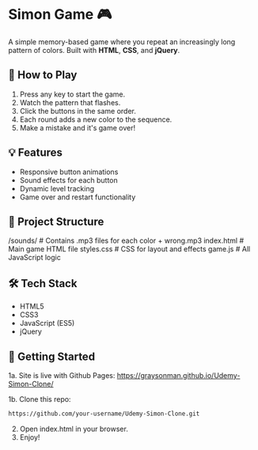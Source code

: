 # Simon Game 🎮

A simple memory-based game where you repeat an increasingly long pattern of colors. Built with **HTML**, **CSS**, and **jQuery**.

## 🧠 How to Play

1. Press any key to start the game.
2. Watch the pattern that flashes.
3. Click the buttons in the same order.
4. Each round adds a new color to the sequence.
5. Make a mistake and it's game over!

## 💡 Features

- Responsive button animations
- Sound effects for each button
- Dynamic level tracking
- Game over and restart functionality

## 📁 Project Structure
/sounds/ # Contains .mp3 files for each color + wrong.mp3
 index.html # Main game HTML file 
 styles.css # CSS for layout and effects 
 game.js # All JavaScript logic
## 🛠 Tech Stack

- HTML5
- CSS3
- JavaScript (ES5)
- jQuery

## 🚀 Getting Started
1a. Site is live with Github Pages: https://graysonman.github.io/Udemy-Simon-Clone/ 

1b. Clone this repo:
   ```bash
   https://github.com/your-username/Udemy-Simon-Clone.git
   ```
2. Open index.html in your browser.
3. Enjoy!
